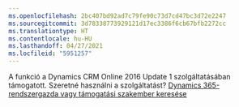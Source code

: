 ```yaml
---
ms.openlocfilehash: 2bc407bd92ad7c79fe90c73d7cd47bc3d72e2247
ms.sourcegitcommit: 3d78338773929121d17ec3386f6cb67bfb2272cc
ms.translationtype: HT
ms.contentlocale: hu-HU
ms.lasthandoff: 04/27/2021
ms.locfileid: "5951257"
---
```

A funkció a Dynamics CRM Online 2016 Update 1 szolgáltatásában támogatott. Szeretné használni a szolgáltatást? [Dynamics 365-rendszergazda vagy támogatási szakember keresése](/dynamics365/customerengagement/on-premises/basics/find-administrator-support)